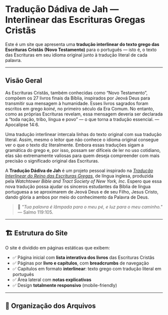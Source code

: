 # Tradução Dádiva de Jah — Interlinear das Escrituras Gregas Cristãs

Este é um site que apresenta uma **tradução interlinear do texto grego das Escrituras Cristãs (Novo Testamento)** para o português — isto é, o texto das Escrituras em seu idioma original junto à tradução literal de cada palavra.

---

## Visão Geral

As Escrituras Cristãs, também conhecidas como “Novo Testamento”, compõem os 27 livros finais da Bíblia, inspirados por Jeová Deus para transmitir sua mensagem à humanidade. Esses livros sagrados foram escritos em grego *koiné*, no primeiro século da Era Comum. No entanto, como as próprias Escrituras revelam, essa mensagem deveria ser declarada a “toda nação, tribo, língua e povo” — o que torna a tradução essencial. — Apocalipse 14:6.

Uma tradução interlinear intercala linhas do texto original com sua tradução literal. Assim, mesmo o leitor que não conhece o idioma original consegue ver o que o texto diz literalmente. Embora essas traduções sigam a gramática do grego e, por isso, possam ser difíceis de ler no uso cotidiano, elas são extremamente valiosas para quem deseja compreender com mais precisão o significado original das Escrituras.

A **Tradução Dádiva de Jah** é um projeto pessoal inspirado na [*Tradução Interlinear do Reino das Escrituras Gregas*](https://wol.jw.org/en/wol/binav/r1/lp-e/int), de língua inglesa, produzida pela *Watchtower Bible and Tract Society of New York, Inc*. Espero que essa nova tradução possa ajudar os sinceros estudantes da Bíblia de língua portuguesa a se aproximarem de Jeová Deus e de seu Filho, Jesus Cristo, dando glória a ambos por meio do conhecimento da Palavra de Deus.

> 📖 *"Tua palavra é lâmpada para o meu pé, e luz para o meu caminho."* — Salmo 119:105.

---

## 🏗️ Estrutura do Site

O site é dividido em páginas estáticas que exibem:

- ✅ Página inicial com **lista interativa dos livros** das Escrituras Cristãs
- ✅ Páginas por **livro e capítulos**, com **breadcrumbs** de navegação  
- ✅ Capítulos em formato **interlinear**: texto grego com tradução literal em português  
- ✅ Área lateral com **notas explicativas**  
- ✅ Design **totalmente responsivo** (mobile-friendly)

---

## 📁 Organização dos Arquivos


